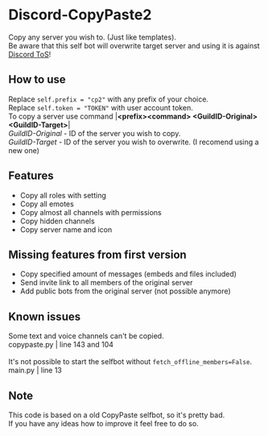 # Discord-CopyPaste2
 Copy any server you wish to. (Just like templates). <br>
 Be aware that this self bot will overwrite target server and using it is against [Discord ToS](https://discord.com/terms)! <br> 
 
 ## How to use
 Replace `self.prefix = "cp2"` with any prefix of your choice. <br>
 Replace `self.token = "TOKEN"` with user account token. <br>
 To copy a server use command |**\<prefix>\<command> \<GuildID-Original> \<GuildID-Target>**| <br>
 *GuildID-Original* - ID of the server you wish to copy. <br>
 *GuildID-Target* - ID of the server you wish to overwrite. (I recomend using a new one) <br>
 
 ## Features
 - Copy all roles with setting
 - Copy all emotes
 - Copy almost all channels with permissions
 - Copy hidden channels
 - Copy server name and icon
 
 ## Missing features from first version
 - Copy specified amount of messages (embeds and files included)
 - Send invite link to all members of the original server
 - Add public bots from the original server (not possible anymore)
 
 ## Known issues
Some text and voice channels can't be copied. <br>
copypaste.py | line 143 and 104 <br>
<br>
 It's not possible to start the selfbot without `fetch_offline_members=False`.<br>
 main.py | line 13 <br>

## Note
This code is based on a old CopyPaste selfbot, so it's pretty bad. <br> 
If you have any ideas how to improve it feel free to do so.
